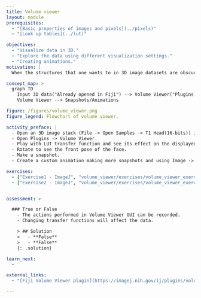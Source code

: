```yaml
---
title: Volume viewer
layout: module
prerequisites:
  - "[Basic properties of images and pixels](../pixels)"
  - "[Look up tables](../lut)"

objectives:
  - "Visualize data in 3D."
  - "Explore the data using different visualization settings."
  - "Creating animations."
motivation: |
  When the structures that one wants to in 3D image datasets are obscured in the 2D visualization, exploring and understanding the data in 3D can be much intuitive and easier. "Volume Viewer" plugin in Fiji can be used for this purpose. It also allows to use intensity settings to highlight regions of interest and save snapshots that can be used to create a custom animation.

concept_map: >
  graph TD
    Input 3D data("Already opened in Fiji") --> Volume Viewer("Plugins -> Volume Viewer")
    Volume Viewer --> Snapshots/Animations

figure: /figures/volume_viewer.png
figure_legend: Flowchart of volume viewer.

activity_preface: |
  - Open an 3D image stack (File -> Open Samples -> T1 Head(16-bits)) in Fiji.
  - Open Plugins -> Volume Viewer.
  - Play with LUT transfer function and see its effect on the displayed data.
  - Rotate to see the front pose of the face.
  - Make a snapshot.  
  - Create a custom animation making more snapshots and using Image -> Stacks -> Images to Stack.

exercises:
  - ["Exercise1 - ImageJ", "volume_viewer/exercises/volume_viewer_exercise.md"]
  - ["Exercise2 - ImageJ", "volume_viewer/exercises/volume_viewer_exercise2.md"]


assessment: >

  ### True or False
    - The actions performed in Volume Viewer GUI can be recorded.
    - Changing transfer functions will affect the data.

    > ## Solution
    >   - **False**
    >   - **False**
    {: .solution}

learn_next:
  -

external_links:
  - "[Fiji Volume Viewer plugin](https://imagej.nih.gov/ij/plugins/volume-viewer.html)"

---
```

